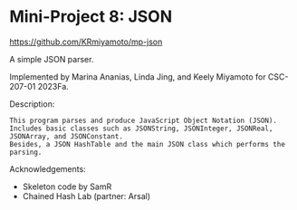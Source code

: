 Mini-Project 8: JSON
====================
https://github.com/KRmiyamoto/mp-json

A simple JSON parser.

Implemented by Marina Ananias, Linda Jing, and Keely Miyamoto for CSC-207-01 2023Fa.

Description:

    This program parses and produce JavaScript Object Notation (JSON). 
    Includes basic classes such as JSONString, JSONInteger, JSONReal, JSONArray, and JSONConstant.
    Besides, a JSON HashTable and the main JSON class which performs the parsing.

Acknowledgements:

* Skeleton code by SamR
* Chained Hash Lab (partner: Arsal)